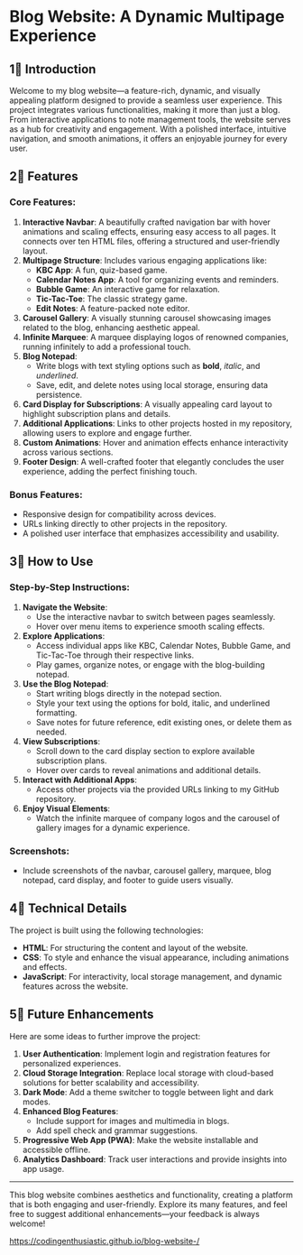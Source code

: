 # Blog Website: A Dynamic Multipage Experience

## 1⃣ Introduction
Welcome to my blog website—a feature-rich, dynamic, and visually appealing platform designed to provide a seamless user experience. This project integrates various functionalities, making it more than just a blog. From interactive applications to note management tools, the website serves as a hub for creativity and engagement. With a polished interface, intuitive navigation, and smooth animations, it offers an enjoyable journey for every user.

## 2⃣ Features
### Core Features:
1. **Interactive Navbar**: A beautifully crafted navigation bar with hover animations and scaling effects, ensuring easy access to all pages. It connects over ten HTML files, offering a structured and user-friendly layout.
2. **Multipage Structure**: Includes various engaging applications like:
   - **KBC App**: A fun, quiz-based game.
   - **Calendar Notes App**: A tool for organizing events and reminders.
   - **Bubble Game**: An interactive game for relaxation.
   - **Tic-Tac-Toe**: The classic strategy game.
   - **Edit Notes**: A feature-packed note editor.
3. **Carousel Gallery**: A visually stunning carousel showcasing images related to the blog, enhancing aesthetic appeal.
4. **Infinite Marquee**: A marquee displaying logos of renowned companies, running infinitely to add a professional touch.
5. **Blog Notepad**:
   - Write blogs with text styling options such as **bold**, *italic*, and _underlined_.
   - Save, edit, and delete notes using local storage, ensuring data persistence.
6. **Card Display for Subscriptions**: A visually appealing card layout to highlight subscription plans and details.
7. **Additional Applications**: Links to other projects hosted in my repository, allowing users to explore and engage further.
8. **Custom Animations**: Hover and animation effects enhance interactivity across various sections.
9. **Footer Design**: A well-crafted footer that elegantly concludes the user experience, adding the perfect finishing touch.

### Bonus Features:
- Responsive design for compatibility across devices.
- URLs linking directly to other projects in the repository.
- A polished user interface that emphasizes accessibility and usability.

## 3⃣ How to Use
### Step-by-Step Instructions:
1. **Navigate the Website**:
   - Use the interactive navbar to switch between pages seamlessly.
   - Hover over menu items to experience smooth scaling effects.
2. **Explore Applications**:
   - Access individual apps like KBC, Calendar Notes, Bubble Game, and Tic-Tac-Toe through their respective links.
   - Play games, organize notes, or engage with the blog-building notepad.
3. **Use the Blog Notepad**:
   - Start writing blogs directly in the notepad section.
   - Style your text using the options for bold, italic, and underlined formatting.
   - Save notes for future reference, edit existing ones, or delete them as needed.
4. **View Subscriptions**:
   - Scroll down to the card display section to explore available subscription plans.
   - Hover over cards to reveal animations and additional details.
5. **Interact with Additional Apps**:
   - Access other projects via the provided URLs linking to my GitHub repository.
6. **Enjoy Visual Elements**:
   - Watch the infinite marquee of company logos and the carousel of gallery images for a dynamic experience.

### Screenshots:
- Include screenshots of the navbar, carousel gallery, marquee, blog notepad, card display, and footer to guide users visually.

## 4⃣ Technical Details
The project is built using the following technologies:
- **HTML**: For structuring the content and layout of the website.
- **CSS**: To style and enhance the visual appearance, including animations and effects.
- **JavaScript**: For interactivity, local storage management, and dynamic features across the website.

## 5⃣ Future Enhancements
Here are some ideas to further improve the project:
1. **User Authentication**: Implement login and registration features for personalized experiences.
2. **Cloud Storage Integration**: Replace local storage with cloud-based solutions for better scalability and accessibility.
3. **Dark Mode**: Add a theme switcher to toggle between light and dark modes.
4. **Enhanced Blog Features**:
   - Include support for images and multimedia in blogs.
   - Add spell check and grammar suggestions.
5. **Progressive Web App (PWA)**: Make the website installable and accessible offline.
6. **Analytics Dashboard**: Track user interactions and provide insights into app usage.

---
This blog website combines aesthetics and functionality, creating a platform that is both engaging and user-friendly. Explore its many features, and feel free to suggest additional enhancements—your feedback is always welcome!

https://codingenthusiastic.github.io/blog-website-/


